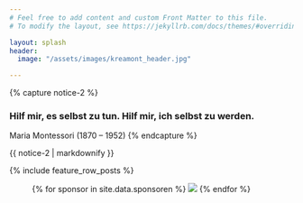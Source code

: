 ```yaml
---
# Feel free to add content and custom Front Matter to this file.
# To modify the layout, see https://jekyllrb.com/docs/themes/#overriding-theme-defaults

layout: splash
header:
  image: "/assets/images/kreamont_header.jpg"

---
```


{% capture notice-2 %}
### Hilf mir, es selbst zu tun. Hilf mir, ich selbst zu werden.
Maria Montessori (1870 – 1952)
{% endcapture %}
<div class="notice">{{ notice-2 | markdownify }}</div>


{% include feature_row_posts %}


<figure class="third">
{% for sponsor in site.data.sponsoren %}
    <img src="{{sponsor.image | relative_url}}">
{% endfor %}
</figure>
